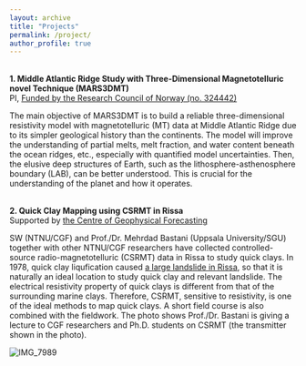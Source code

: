 ```yaml
---
layout: archive
title: "Projects" 
permalink: /project/ 
author_profile: true
---
```


<br> <b>1. Middle Atlantic Ridge Study with Three-Dimensional Magnetotelluric novel Technique (MARS3DMT)</b>
<br> PI, [Funded by the Research Council of Norway (no. 324442)](https://prosjektbanken.forskningsradet.no/en/project/FORISS/324442?Kilde=FORISS&distribution=Ar&chart=bar&calcType=funding&Sprak=no&sortBy=date&sortOrder=desc&resultCount=30&offset=0&ProgAkt.3=FRINATEK-Fri+prosj.st.+mat.%2Cnaturv.%2Ctek&source=FORISS&projectId=314074)

The main objective of MARS3DMT is to build a reliable three-dimensional resistivity model with magnetotelluric (MT) data at Middle Atlantic Ridge due to its simpler geological history than the continents. The model will improve the understanding of partial melts, melt fraction, and water content beneath the ocean ridges, etc., especially with quantified model uncertainties. Then, the elusive deep structures of Earth, such as the lithosphere-asthenosphere boundary (LAB), can be better understood. This is crucial for the understanding of the planet and how it operates.

<br> <b>2. Quick Clay Mapping using CSRMT in Rissa</b>
<br> Supported by [the Centre of Geophysical Forecasting](https://www.ntnu.edu/cgf)

SW (NTNU/CGF) and Prof./Dr. Mehrdad Bastani (Uppsala University/SGU) together with other NTNU/CGF researchers have collected controlled-source radio-magnetotelluric (CSRMT) data in Rissa to study quick clays. In 1978, quick clay liqufication caused [a large landslide in Rissa](https://www.youtube.com/watch?v=3q-qfNlEP4A), so that it is naturally an ideal location to study quick clay and relevant landslide. The electrical resistivity property of quick clays is different from that of the surrounding marine clays. Therefore, CSRMT, sensitive to resistivity, is one of the ideal methods to map quick clays. A short field course is also combined with the fieldwork. The photo shows Prof./Dr. Bastani is giving a lecture to CGF researchers and Ph.D. students on CSRMT (the transmitter shown in the photo).


![IMG_7989](https://user-images.githubusercontent.com/52307394/178349889-295317f2-6c71-4fc1-8e91-ab2dccd2ba72.jpeg)
